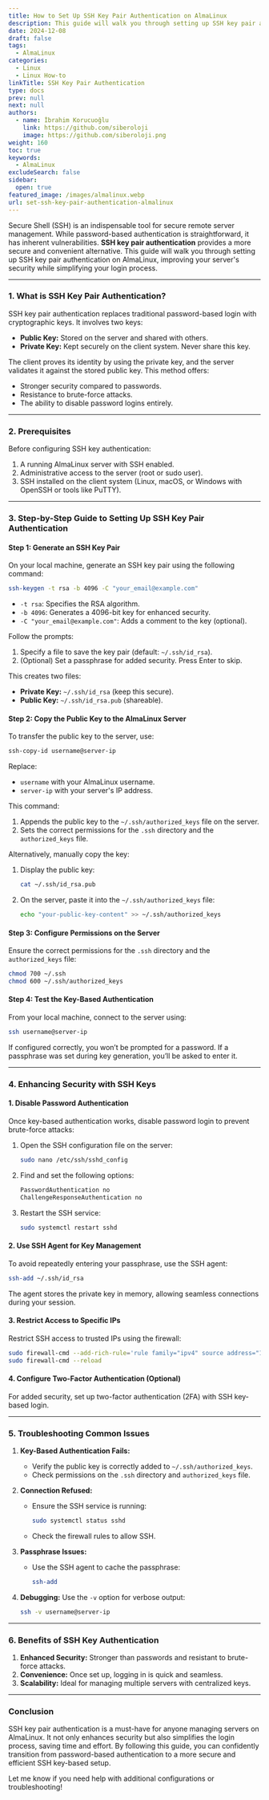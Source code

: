```yaml
---
title: How to Set Up SSH Key Pair Authentication on AlmaLinux
description: This guide will walk you through setting up SSH key pair authentication on AlmaLinux, improving your server's security while simplifying your login process.
date: 2024-12-08
draft: false
tags:
  - AlmaLinux
categories:
  - Linux
  - Linux How-to
linkTitle: SSH Key Pair Authentication
type: docs
prev: null
next: null
authors:
  - name: İbrahim Korucuoğlu
    link: https://github.com/siberoloji
    image: https://github.com/siberoloji.png
weight: 160
toc: true
keywords:
  - AlmaLinux
excludeSearch: false
sidebar:
  open: true
featured_image: /images/almalinux.webp
url: set-ssh-key-pair-authentication-almalinux
---
```

Secure Shell (SSH) is an indispensable tool for secure remote server management. While password-based authentication is straightforward, it has inherent vulnerabilities. **SSH key pair authentication** provides a more secure and convenient alternative. This guide will walk you through setting up SSH key pair authentication on AlmaLinux, improving your server's security while simplifying your login process.

---

### **1. What is SSH Key Pair Authentication?**

SSH key pair authentication replaces traditional password-based login with cryptographic keys. It involves two keys:

- **Public Key:** Stored on the server and shared with others.
- **Private Key:** Kept securely on the client system. Never share this key.

The client proves its identity by using the private key, and the server validates it against the stored public key. This method offers:

- Stronger security compared to passwords.
- Resistance to brute-force attacks.
- The ability to disable password logins entirely.

---

### **2. Prerequisites**

Before configuring SSH key authentication:

1. A running AlmaLinux server with SSH enabled.
2. Administrative access to the server (root or sudo user).
3. SSH installed on the client system (Linux, macOS, or Windows with OpenSSH or tools like PuTTY).

---

### **3. Step-by-Step Guide to Setting Up SSH Key Pair Authentication**

#### **Step 1: Generate an SSH Key Pair**

On your local machine, generate an SSH key pair using the following command:

```bash
ssh-keygen -t rsa -b 4096 -C "your_email@example.com"
```

- `-t rsa`: Specifies the RSA algorithm.
- `-b 4096`: Generates a 4096-bit key for enhanced security.
- `-C "your_email@example.com"`: Adds a comment to the key (optional).

Follow the prompts:

1. Specify a file to save the key pair (default: `~/.ssh/id_rsa`).
2. (Optional) Set a passphrase for added security. Press Enter to skip.

This creates two files:

- **Private Key:** `~/.ssh/id_rsa` (keep this secure).
- **Public Key:** `~/.ssh/id_rsa.pub` (shareable).

#### **Step 2: Copy the Public Key to the AlmaLinux Server**

To transfer the public key to the server, use:

```bash
ssh-copy-id username@server-ip
```

Replace:

- `username` with your AlmaLinux username.
- `server-ip` with your server's IP address.

This command:

1. Appends the public key to the `~/.ssh/authorized_keys` file on the server.
2. Sets the correct permissions for the `.ssh` directory and the `authorized_keys` file.

Alternatively, manually copy the key:

1. Display the public key:

   ```bash
   cat ~/.ssh/id_rsa.pub
   ```

2. On the server, paste it into the `~/.ssh/authorized_keys` file:

   ```bash
   echo "your-public-key-content" >> ~/.ssh/authorized_keys
   ```

#### **Step 3: Configure Permissions on the Server**

Ensure the correct permissions for the `.ssh` directory and the `authorized_keys` file:

```bash
chmod 700 ~/.ssh
chmod 600 ~/.ssh/authorized_keys
```

#### **Step 4: Test the Key-Based Authentication**

From your local machine, connect to the server using:

```bash
ssh username@server-ip
```

If configured correctly, you won’t be prompted for a password. If a passphrase was set during key generation, you’ll be asked to enter it.

---

### **4. Enhancing Security with SSH Keys**

#### **1. Disable Password Authentication**

Once key-based authentication works, disable password login to prevent brute-force attacks:

1. Open the SSH configuration file on the server:

   ```bash
   sudo nano /etc/ssh/sshd_config
   ```

2. Find and set the following options:

   ```bash
   PasswordAuthentication no
   ChallengeResponseAuthentication no
   ```

3. Restart the SSH service:

   ```bash
   sudo systemctl restart sshd
   ```

#### **2. Use SSH Agent for Key Management**

To avoid repeatedly entering your passphrase, use the SSH agent:

```bash
ssh-add ~/.ssh/id_rsa
```

The agent stores the private key in memory, allowing seamless connections during your session.

#### **3. Restrict Access to Specific IPs**

Restrict SSH access to trusted IPs using the firewall:

```bash
sudo firewall-cmd --add-rich-rule='rule family="ipv4" source address="192.168.1.100" service name="ssh" accept' --permanent
sudo firewall-cmd --reload
```

#### **4. Configure Two-Factor Authentication (Optional)**

For added security, set up two-factor authentication (2FA) with SSH key-based login.

---

### **5. Troubleshooting Common Issues**

1. **Key-Based Authentication Fails:**
   - Verify the public key is correctly added to `~/.ssh/authorized_keys`.
   - Check permissions on the `.ssh` directory and `authorized_keys` file.

2. **Connection Refused:**
   - Ensure the SSH service is running:

     ```bash
     sudo systemctl status sshd
     ```

   - Check the firewall rules to allow SSH.

3. **Passphrase Issues:**
   - Use the SSH agent to cache the passphrase:

     ```bash
     ssh-add
     ```

4. **Debugging:**
   Use the `-v` option for verbose output:

   ```bash
   ssh -v username@server-ip
   ```

---

### **6. Benefits of SSH Key Authentication**

1. **Enhanced Security:** Stronger than passwords and resistant to brute-force attacks.
2. **Convenience:** Once set up, logging in is quick and seamless.
3. **Scalability:** Ideal for managing multiple servers with centralized keys.

---

### **Conclusion**

SSH key pair authentication is a must-have for anyone managing servers on AlmaLinux. It not only enhances security but also simplifies the login process, saving time and effort. By following this guide, you can confidently transition from password-based authentication to a more secure and efficient SSH key-based setup.

Let me know if you need help with additional configurations or troubleshooting!
